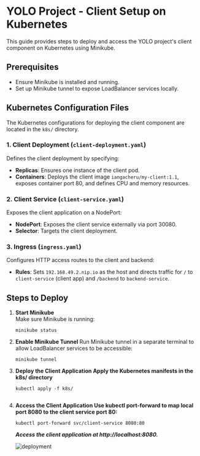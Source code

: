 # YOLO Project - Client Setup on Kubernetes

This guide provides steps to deploy and access the YOLO project's client component on Kubernetes using Minikube.

## Prerequisites
- Ensure Minikube is installed and running.
- Set up Minikube tunnel to expose LoadBalancer services locally.

## Kubernetes Configuration Files

The Kubernetes configurations for deploying the client component are located in the `k8s/` directory.

### 1. Client Deployment (`client-deployment.yaml`)
Defines the client deployment by specifying:
- **Replicas**: Ensures one instance of the client pod.
- **Containers**: Deploys the client image `iangacheru/my-client:1.1`, exposes container port 80, and defines CPU and memory resources.

### 2. Client Service (`client-service.yaml`)
Exposes the client application on a NodePort:
- **NodePort**: Exposes the client service externally via port 30080.
- **Selector**: Targets the client deployment.

### 3. Ingress (`ingress.yaml`)
Configures HTTP access routes to the client and backend:
- **Rules**: Sets `192.168.49.2.nip.io` as the host and directs traffic for `/` to `client-service` (client app) and `/backend` to `backend-service`.

## Steps to Deploy

1. **Start Minikube**  
   Make sure Minikube is running:
   ```
   minikube status

2. **Enable Minikube Tunnel**
   Run Minikube tunnel in a separate terminal to allow LoadBalancer services to be accessible:

   ```
   minikube tunnel

3. **Deploy the Client Application Apply the Kubernetes manifests in the k8s/ directory**
   ```
   kubectl apply -f k8s/


4. **Access the Client Application Use kubectl port-forward to map local port 8080 to the client service port 80:**
   ```
   kubectl port-forward svc/client-service 8080:80

   ```
   
   ***Access the client application at http://localhost:8080.***

   <img src="./client/src/images/social_icons/IP33.png" alt="deployment"/>



